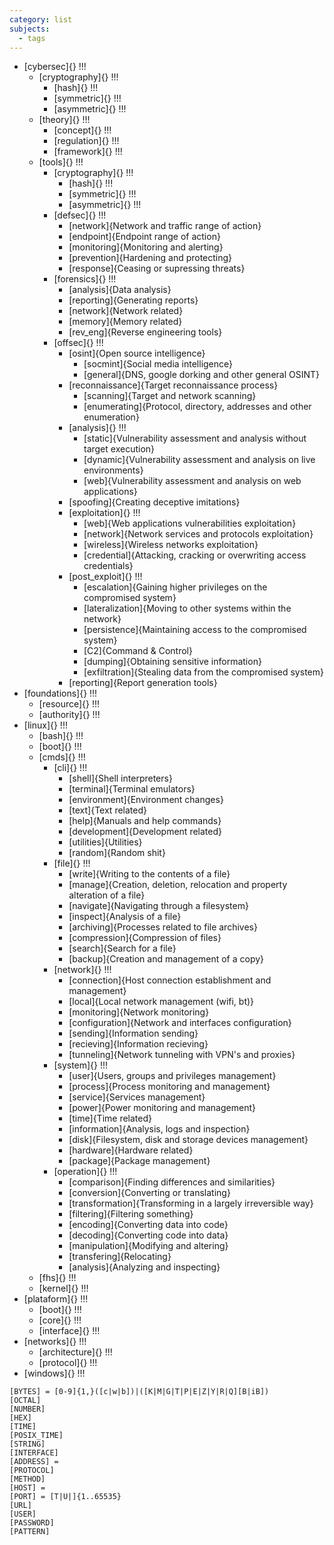 ```yaml
---
category: list
subjects:
  - tags
---
```

-  [cybersec]{} !!!
	- [cryptography]{} !!!
		- [hash]{} !!!
		- [symmetric]{} !!!
		- [asymmetric]{} !!!
	- [theory]{} !!!
		- [concept]{} !!!
		- [regulation]{} !!!
		- [framework]{} !!!
	- [tools]{} !!!
		- [cryptography]{} !!!
			- [hash]{} !!!
			- [symmetric]{} !!!
			- [asymmetric]{} !!!
		- [defsec]{} !!!
			- [network]{Network and traffic range of action}
			- [endpoint]{Endpoint range of action}
			- [monitoring]{Monitoring and alerting}
			- [prevention]{Hardening and protecting}
			- [response]{Ceasing or supressing threats}
		- [forensics]{} !!!
			- [analysis]{Data analysis}
			- [reporting]{Generating reports}
			- [network]{Network related}
			- [memory]{Memory related}
			- [rev_eng]{Reverse engineering tools}
		- [offsec]{} !!!
			- [osint]{Open source intelligence}
				- [socmint]{Social media intelligence}
				- [general]{DNS, google dorking and other general OSINT}
			- [reconnaissance]{Target reconnaissance process}
				- [scanning]{Target and network scanning}
				- [enumerating]{Protocol, directory, addresses and other enumeration}
			- [analysis]{} !!!
				- [static]{Vulnerability assessment and analysis without target execution}
				- [dynamic]{Vulnerability assessment and analysis on live environments}
				- [web]{Vulnerability assessment and analysis on web applications}
			- [spoofing]{Creating deceptive imitations}
			- [exploitation]{} !!!
				- [web]{Web applications vulnerabilities exploitation}
				- [network]{Network services and protocols exploitation}
				- [wireless]{Wireless networks exploitation}
				- [credential]{Attacking, cracking or overwriting access credentials}
			- [post_exploit]{} !!!
				- [escalation]{Gaining higher privileges on the compromised system}
				- [lateralization]{Moving to other systems within the network}
				- [persistence]{Maintaining access to the compromised system}
				- [C2]{Command & Control}
				- [dumping]{Obtaining sensitive information}
				- [exfiltration]{Stealing data from the compromised system}
			- [reporting]{Report generation tools}
-  [foundations]{} !!!
	- [resource]{} !!!
	- [authority]{} !!!
- [linux]{} !!!
	- [bash]{} !!!
	- [boot]{} !!!
	- [cmds]{} !!!
		- [cli]{} !!!
			- [shell]{Shell interpreters}
			- [terminal]{Terminal emulators}
			- [environment]{Environment changes}
			- [text]{Text related}
			- [help]{Manuals and help commands}
			- [development]{Development related}
			- [utilities]{Utilities}
			- [random]{Random shit}
		- [file]{} !!!
			- [write]{Writing to the contents of a file}
			- [manage]{Creation, deletion, relocation and property alteration of a file}
			- [navigate]{Navigating through a filesystem}
			- [inspect]{Analysis of a file}
			- [archiving]{Processes related to file archives}
			- [compression]{Compression of files}
			- [search]{Search for a file}
			- [backup]{Creation and management of a copy}
		- [network]{} !!!
			- [connection]{Host connection establishment and management}
			- [local]{Local network management (wifi, bt)}
			- [monitoring]{Network monitoring}
			- [configuration]{Network and interfaces configuration}
			- [sending]{Information sending}
			- [recieving]{Information recieving}
			- [tunneling]{Network tunneling with VPN's and proxies}
		- [system]{} !!!
			- [user]{Users, groups and privileges management}
			- [process]{Process monitoring and management}
			- [service]{Services management}
			- [power]{Power monitoring and management}
			- [time]{Time related}
			- [information]{Analysis, logs and inspection}
			- [disk]{Filesystem, disk and storage devices management}
			- [hardware]{Hardware related}
			- [package]{Package management}
		- [operation]{} !!!
			- [comparison]{Finding differences and similarities}
			- [conversion]{Converting or translating}
			- [transformation]{Transforming in a largely irreversible way}
			- [filtering]{Filtering something}
			- [encoding]{Converting data into code}
			- [decoding]{Converting code into data}
			- [manipulation]{Modifying and altering}
			- [transfering]{Relocating}
			- [analysis]{Analyzing and inspecting}
	- [fhs]{} !!!
	- [kernel]{} !!!
- [plataform]{} !!!
	- [boot]{} !!!
	- [core]{} !!!
	- [interface]{} !!!
- [networks]{} !!!
	- [architecture]{} !!!
	- [protocol]{} !!!
- [windows]{} !!!


```
[BYTES] = [0-9]{1,}([c|w|b])|([K|M|G|T|P|E|Z|Y|R|Q][B|iB])
[OCTAL]
[NUMBER]
[HEX]
[TIME]
[POSIX_TIME]
[STRING]
[INTERFACE]
[ADDRESS] = 
[PROTOCOL]
[METHOD]
[HOST] = 
[PORT] = [T|U|]{1..65535}
[URL]
[USER]
[PASSWORD]
[PATTERN]
```